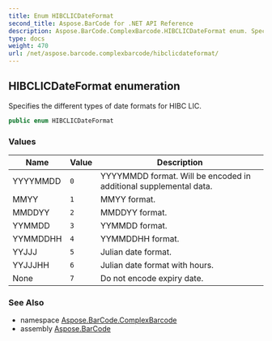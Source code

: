 ```yaml
---
title: Enum HIBCLICDateFormat
second_title: Aspose.BarCode for .NET API Reference
description: Aspose.BarCode.ComplexBarcode.HIBCLICDateFormat enum. Specifies the different types of date formats for HIBC LIC
type: docs
weight: 470
url: /net/aspose.barcode.complexbarcode/hibclicdateformat/
---
```

## HIBCLICDateFormat enumeration

Specifies the different types of date formats for HIBC LIC.

```csharp
public enum HIBCLICDateFormat
```

### Values

| Name | Value | Description |
| --- | --- | --- |
| YYYYMMDD | `0` | YYYYMMDD format. Will be encoded in additional supplemental data. |
| MMYY | `1` | MMYY format. |
| MMDDYY | `2` | MMDDYY format. |
| YYMMDD | `3` | YYMMDD format. |
| YYMMDDHH | `4` | YYMMDDHH format. |
| YYJJJ | `5` | Julian date format. |
| YYJJJHH | `6` | Julian date format with hours. |
| None | `7` | Do not encode expiry date. |

### See Also

* namespace [Aspose.BarCode.ComplexBarcode](../../aspose.barcode.complexbarcode/)
* assembly [Aspose.BarCode](../../)


